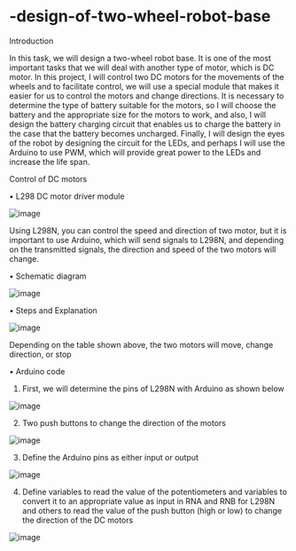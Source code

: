 # -design-of-two-wheel-robot-base


Introduction

In this task, we will design a two-wheel robot base. It is one of the most important tasks that we will deal with another type of motor, which is DC motor. In this project, I will control two DC motors for the movements of the wheels and to facilitate control, we will use a special module that makes it easier for us to control the motors and change directions. It is necessary to determine the type of battery suitable for the motors, so I will choose the battery and the appropriate size for the motors to work, and also, I will design the battery charging circuit that enables us to charge the battery in the case that the battery becomes uncharged. Finally, I will design the eyes of the robot by designing the circuit for the LEDs, and perhaps I will use the Arduino to use PWM, which will provide great power to the LEDs and increase the life span.


Control of DC motors 

•	L298 DC motor driver module 


![image](https://user-images.githubusercontent.com/85449693/124281709-a95a4a00-db52-11eb-8403-dc18a209ecdb.png)


Using L298N, you can control the speed and direction of two motor, but it is important to use Arduino, which will send signals to L298N, and depending on the transmitted signals, the direction and speed of the two motors will change. 

•	Schematic diagram 

![image](https://user-images.githubusercontent.com/85449693/124281889-dc9cd900-db52-11eb-9ab5-93e5be9450c7.png)


•	Steps and Explanation


![image](https://user-images.githubusercontent.com/85449693/124282107-1ff74780-db53-11eb-849b-182533c34457.png)



Depending on the table shown above, the two motors will move, change direction, or stop

•	Arduino code

1.	First, we will determine the pins of L298N with Arduino as shown below


![image](https://user-images.githubusercontent.com/85449693/124377150-23a1e000-dcb3-11eb-8181-3472183c4ede.png)

2.	Two push buttons to change the direction of the motors 

![image](https://user-images.githubusercontent.com/85449693/124377161-39afa080-dcb3-11eb-98dc-39b5d7d42eca.png)


3.	Define the Arduino pins as either input or output

![image](https://user-images.githubusercontent.com/85449693/124377183-4fbd6100-dcb3-11eb-809b-eed2b2ad450e.png)

4.	Define variables to read the value of the potentiometers and variables to convert it to an appropriate value as input in RNA and RNB for L298N and others to read the value of the push button (high or low) to change the direction of the DC motors

![image](https://user-images.githubusercontent.com/85449693/124377193-62379a80-dcb3-11eb-9549-e23b53a9167d.png)














